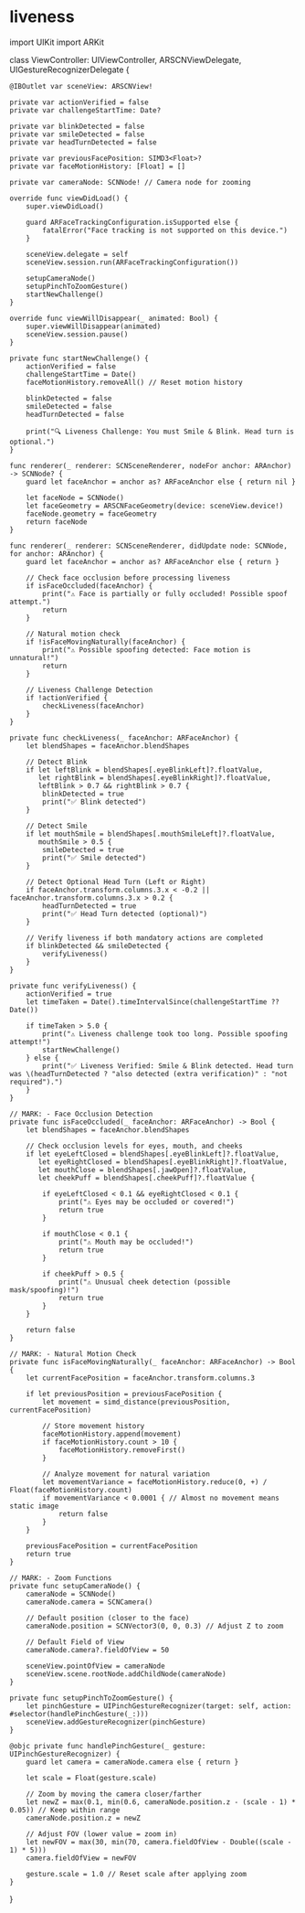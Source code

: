 # liveness


import UIKit
import ARKit

class ViewController: UIViewController, ARSCNViewDelegate, UIGestureRecognizerDelegate {
    
    @IBOutlet var sceneView: ARSCNView!
    
    private var actionVerified = false
    private var challengeStartTime: Date?
    
    private var blinkDetected = false
    private var smileDetected = false
    private var headTurnDetected = false
    
    private var previousFacePosition: SIMD3<Float>?
    private var faceMotionHistory: [Float] = []
    
    private var cameraNode: SCNNode! // Camera node for zooming
    
    override func viewDidLoad() {
        super.viewDidLoad()
        
        guard ARFaceTrackingConfiguration.isSupported else {
            fatalError("Face tracking is not supported on this device.")
        }
        
        sceneView.delegate = self
        sceneView.session.run(ARFaceTrackingConfiguration())
        
        setupCameraNode()
        setupPinchToZoomGesture()
        startNewChallenge()
    }
    
    override func viewWillDisappear(_ animated: Bool) {
        super.viewWillDisappear(animated)
        sceneView.session.pause()
    }
    
    private func startNewChallenge() {
        actionVerified = false
        challengeStartTime = Date()
        faceMotionHistory.removeAll() // Reset motion history
        
        blinkDetected = false
        smileDetected = false
        headTurnDetected = false
        
        print("🔍 Liveness Challenge: You must Smile & Blink. Head turn is optional.")
    }
    
    func renderer(_ renderer: SCNSceneRenderer, nodeFor anchor: ARAnchor) -> SCNNode? {
        guard let faceAnchor = anchor as? ARFaceAnchor else { return nil }
        
        let faceNode = SCNNode()
        let faceGeometry = ARSCNFaceGeometry(device: sceneView.device!)
        faceNode.geometry = faceGeometry
        return faceNode
    }
    
    func renderer(_ renderer: SCNSceneRenderer, didUpdate node: SCNNode, for anchor: ARAnchor) {
        guard let faceAnchor = anchor as? ARFaceAnchor else { return }
        
        // Check face occlusion before processing liveness
        if isFaceOccluded(faceAnchor) {
            print("⚠️ Face is partially or fully occluded! Possible spoof attempt.")
            return
        }
        
        // Natural motion check
        if !isFaceMovingNaturally(faceAnchor) {
            print("⚠️ Possible spoofing detected: Face motion is unnatural!")
            return
        }
        
        // Liveness Challenge Detection
        if !actionVerified {
            checkLiveness(faceAnchor)
        }
    }
    
    private func checkLiveness(_ faceAnchor: ARFaceAnchor) {
        let blendShapes = faceAnchor.blendShapes
        
        // Detect Blink
        if let leftBlink = blendShapes[.eyeBlinkLeft]?.floatValue,
           let rightBlink = blendShapes[.eyeBlinkRight]?.floatValue,
           leftBlink > 0.7 && rightBlink > 0.7 {
            blinkDetected = true
            print("✅ Blink detected")
        }
        
        // Detect Smile
        if let mouthSmile = blendShapes[.mouthSmileLeft]?.floatValue,
           mouthSmile > 0.5 {
            smileDetected = true
            print("✅ Smile detected")
        }
        
        // Detect Optional Head Turn (Left or Right)
        if faceAnchor.transform.columns.3.x < -0.2 || faceAnchor.transform.columns.3.x > 0.2 {
            headTurnDetected = true
            print("✅ Head Turn detected (optional)")
        }
        
        // Verify liveness if both mandatory actions are completed
        if blinkDetected && smileDetected {
            verifyLiveness()
        }
    }
    
    private func verifyLiveness() {
        actionVerified = true
        let timeTaken = Date().timeIntervalSince(challengeStartTime ?? Date())
        
        if timeTaken > 5.0 {
            print("⚠️ Liveness challenge took too long. Possible spoofing attempt!")
            startNewChallenge()
        } else {
            print("✅ Liveness Verified: Smile & Blink detected. Head turn was \(headTurnDetected ? "also detected (extra verification)" : "not required").")
        }
    }
    
    // MARK: - Face Occlusion Detection
    private func isFaceOccluded(_ faceAnchor: ARFaceAnchor) -> Bool {
        let blendShapes = faceAnchor.blendShapes
        
        // Check occlusion levels for eyes, mouth, and cheeks
        if let eyeLeftClosed = blendShapes[.eyeBlinkLeft]?.floatValue,
           let eyeRightClosed = blendShapes[.eyeBlinkRight]?.floatValue,
           let mouthClose = blendShapes[.jawOpen]?.floatValue,
           let cheekPuff = blendShapes[.cheekPuff]?.floatValue {
            
            if eyeLeftClosed < 0.1 && eyeRightClosed < 0.1 {
                print("⚠️ Eyes may be occluded or covered!")
                return true
            }
            
            if mouthClose < 0.1 {
                print("⚠️ Mouth may be occluded!")
                return true
            }
            
            if cheekPuff > 0.5 {
                print("⚠️ Unusual cheek detection (possible mask/spoofing)!")
                return true
            }
        }
        
        return false
    }
    
    // MARK: - Natural Motion Check
    private func isFaceMovingNaturally(_ faceAnchor: ARFaceAnchor) -> Bool {
        let currentFacePosition = faceAnchor.transform.columns.3
        
        if let previousPosition = previousFacePosition {
            let movement = simd_distance(previousPosition, currentFacePosition)
            
            // Store movement history
            faceMotionHistory.append(movement)
            if faceMotionHistory.count > 10 {
                faceMotionHistory.removeFirst()
            }
            
            // Analyze movement for natural variation
            let movementVariance = faceMotionHistory.reduce(0, +) / Float(faceMotionHistory.count)
            if movementVariance < 0.0001 { // Almost no movement means static image
                return false
            }
        }
        
        previousFacePosition = currentFacePosition
        return true
    }
    
    // MARK: - Zoom Functions
    private func setupCameraNode() {
        cameraNode = SCNNode()
        cameraNode.camera = SCNCamera()
        
        // Default position (closer to the face)
        cameraNode.position = SCNVector3(0, 0, 0.3) // Adjust Z to zoom
        
        // Default Field of View
        cameraNode.camera?.fieldOfView = 50
        
        sceneView.pointOfView = cameraNode
        sceneView.scene.rootNode.addChildNode(cameraNode)
    }
    
    private func setupPinchToZoomGesture() {
        let pinchGesture = UIPinchGestureRecognizer(target: self, action: #selector(handlePinchGesture(_:)))
        sceneView.addGestureRecognizer(pinchGesture)
    }
    
    @objc private func handlePinchGesture(_ gesture: UIPinchGestureRecognizer) {
        guard let camera = cameraNode.camera else { return }
        
        let scale = Float(gesture.scale)
        
        // Zoom by moving the camera closer/farther
        let newZ = max(0.1, min(0.6, cameraNode.position.z - (scale - 1) * 0.05)) // Keep within range
        cameraNode.position.z = newZ
        
        // Adjust FOV (lower value = zoom in)
        let newFOV = max(30, min(70, camera.fieldOfView - Double((scale - 1) * 5)))
        camera.fieldOfView = newFOV
        
        gesture.scale = 1.0 // Reset scale after applying zoom
    }
}
